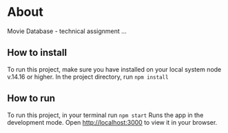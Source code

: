 # About

Movie Database - technical assignment ...

## How to install

To run this project, make sure you have installed on your local system node v.14.16 or higher.
In the project directory, run ```npm install```

## How to run

To run this project, in your terminal run ```npm start```
Runs the app in the development mode.
Open [http://localhost:3000](http://localhost:3000) to view it in your browser.